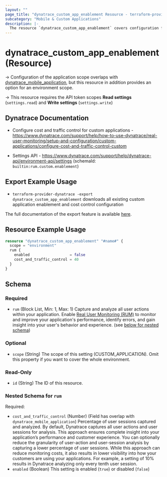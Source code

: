 ```yaml
---
layout: ""
page_title: "dynatrace_custom_app_enablement Resource - terraform-provider-dynatrace"
subcategory: "Mobile & Custom Applications"
description: |-
  The resource `dynatrace_custom_app_enablement` covers configuration for custom application enablement and cost control
---
```


# dynatrace_custom_app_enablement (Resource)

-> Configuration of the application scope overlaps with [dynatrace_mobile_application](https://registry.terraform.io/providers/dynatrace-oss/dynatrace/latest/docs/resources/mobile_application), but this resource in addition provides an option for an environment scope.

-> This resource requires the API token scopes **Read settings** (`settings.read`) and **Write settings** (`settings.write`)

## Dynatrace Documentation

- Configure cost and traffic control for custom applications - https://www.dynatrace.com/support/help/how-to-use-dynatrace/real-user-monitoring/setup-and-configuration/custom-applications/configure-cost-and-traffic-control-custom

- Settings API - https://www.dynatrace.com/support/help/dynatrace-api/environment-api/settings (schemaId: `builtin:rum.custom.enablement`)

## Export Example Usage

- `terraform-provider-dynatrace -export dynatrace_custom_app_enablement` downloads all existing custom application enablement and cost control configuration

The full documentation of the export feature is available [here](https://registry.terraform.io/providers/dynatrace-oss/dynatrace/latest/docs/guides/export-v2).

## Resource Example Usage

```terraform
resource "dynatrace_custom_app_enablement" "#name#" {
  scope = "environment"
  rum {
    enabled                  = false
    cost_and_traffic_control = 40
  }
}
```

<!-- schema generated by tfplugindocs -->
## Schema

### Required

- `rum` (Block List, Min: 1, Max: 1) Capture and analyze all user actions within your application. Enable [Real User Monitoring (RUM)](https://dt-url.net/1n2b0prq) to monitor and improve your application's performance, identify errors, and gain insight into your user's behavior and experience. (see [below for nested schema](#nestedblock--rum))

### Optional

- `scope` (String) The scope of this setting (CUSTOM_APPLICATION). Omit this property if you want to cover the whole environment.

### Read-Only

- `id` (String) The ID of this resource.

<a id="nestedblock--rum"></a>
### Nested Schema for `rum`

Required:

- `cost_and_traffic_control` (Number) (Field has overlap with `dynatrace_mobile_application`) Percentage of user sessions captured and analyzed. By default, Dynatrace captures all user actions and user sessions for analysis. This approach ensures complete insight into your application’s performance and customer experience. You can optionally reduce the granularity of user-action and user-session analysis by capturing a lower percentage of user sessions. While this approach can reduce monitoring costs, it also results in lower visibility into how your customers are using your applications. For example, a setting of 10% results in Dynatrace analyzing only every tenth user session.
- `enabled` (Boolean) This setting is enabled (`true`) or disabled (`false`)
 